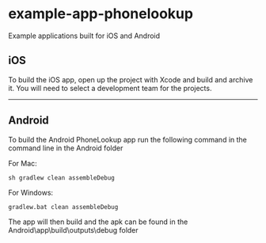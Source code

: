 # example-app-phonelookup
Example applications built for iOS and Android

## iOS

To build the iOS app, open up the project with Xcode and build and archive it. You will need to select a development team for the projects.

---

## Android

To build the Android PhoneLookup app run the following command in the command line in the Android folder

For Mac:


```
sh gradlew clean assembleDebug
```

For Windows:

```
gradlew.bat clean assembleDebug
```

The app will then build and the apk can be found in the Android\app\build\outputs\debug folder
